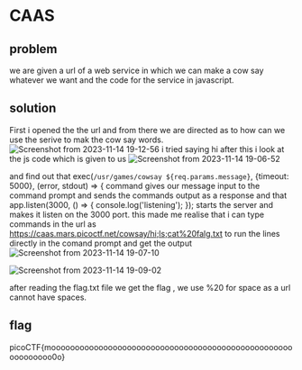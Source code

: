 # CAAS
## problem 
we are given a url of a web service in which we can make a cow say whatever we want and the code for the service in javascript.

## solution
First i opened the the url and from there we are directed as to how can we use the serive to mak the cow say words.
![Screenshot from 2023-11-14 19-12-56](https://github.com/adwait3/pico/assets/148553626/78e12bb6-c4bc-462c-88a9-c03b74288ebb)
i tried saying hi 
after this i look at the js code which is given to us
![Screenshot from 2023-11-14 19-06-52](https://github.com/adwait3/pico/assets/148553626/7ea04c10-348d-4638-9644-e84cbc53b4a2)

and find out that   exec(`/usr/games/cowsay ${req.params.message}`, {timeout: 5000}, (error, stdout) => {
command gives our message input to the command prompt and sends the commands output as a response
and that
app.listen(3000, () => {
  console.log('listening');
});
starts the server and makes it listen on the 3000 port.
this made me realise that i can type commands in the url as https://caas.mars.picoctf.net/cowsay/hi;ls;cat%20falg.txt to run the lines directly in the comand prompt and get the output 
![Screenshot from 2023-11-14 19-07-10](https://github.com/adwait3/pico/assets/148553626/d1c8dec9-963b-4d4e-ae53-9629f66cad6f)

![Screenshot from 2023-11-14 19-09-02](https://github.com/adwait3/pico/assets/148553626/e3bd85b9-9a58-4d7a-a21e-9cc6c7d34a9d)

after reading the flag.txt file we get the flag , we use %20 for space as a url cannot have spaces.

## flag
picoCTF{moooooooooooooooooooooooooooooooooooooooooooooooooooooooooooo0o}

